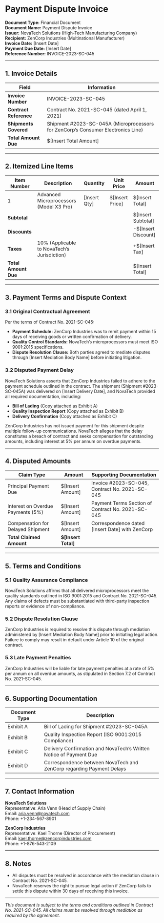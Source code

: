 

# Payment Dispute Invoice  

**Document Type:** Financial Document  
**Document Name:** Payment Dispute Invoice  
**Issuer:** NovaTech Solutions (High-Tech Manufacturing Company)  
**Recipient:** ZenCorp Industries (Multinational Manufacturer)  
**Invoice Date:** [Insert Date]  
**Payment Due Date:** [Insert Date]  
**Reference Number:** INVOICE-2023-SC-045  

---

## **1. Invoice Details**  

| **Field**               | **Information**                                                                 |
|-------------------------|----------------------------------------------------------------------------------|
| **Invoice Number**      | INVOICE-2023-SC-045                                                            |
| **Contract Reference**  | Contract No. 2021-SC-045 (dated April 1, 2021)                                 |
| **Shipments Covered**   | Shipment #2023-SC-045A (Microprocessors for ZenCorp’s Consumer Electronics Line)|
| **Total Amount Due**    | $[Insert Total Amount]                                                         |

---

## **2. Itemized Line Items**  

| **Item Number** | **Description**                                 | **Quantity** | **Unit Price** | **Amount**  |
|------------------|-------------------------------------------------|--------------|----------------|-------------|
| 1                | Advanced Microprocessors (Model X3 Pro)         | [Insert Qty] | $[Insert Price]| $[Insert Total] |
| **Subtotal**     |                                                |              |                | $[Insert Subtotal] |
| **Discounts**    |                                                |              |                | -$[Insert Discount] |
| **Taxes**        | 10% (Applicable to NovaTech’s Jurisdiction)     |              |                | +$[Insert Tax] |
| **Total Amount Due** |                                            |              |                | $[Insert Total] |

---

## **3. Payment Terms and Dispute Context**  

### **3.1 Original Contractual Agreement**  
Per the terms of Contract No. 2021-SC-045:  
- **Payment Schedule:** ZenCorp Industries was to remit payment within 15 days of receiving goods or written confirmation of delivery.  
- **Quality Control Standards:** NovaTech’s microprocessors must meet ISO 9001:2015 specifications.  
- **Dispute Resolution Clause:** Both parties agreed to mediate disputes through [Insert Mediation Body Name] before initiating litigation.  

### **3.2 Disputed Payment Delay**  
NovaTech Solutions asserts that ZenCorp Industries failed to adhere to the payment schedule outlined in the contract. The shipment (Shipment #2023-SC-045A) was delivered on [Insert Delivery Date], and NovaTech provided all required documentation, including:  
- **Bill of Lading** (Copy attached as Exhibit A)  
- **Quality Inspection Report** (Copy attached as Exhibit B)  
- **Delivery Confirmation** (Copy attached as Exhibit C)  

ZenCorp Industries has not issued payment for this shipment despite multiple follow-up communications. NovaTech alleges that the delay constitutes a breach of contract and seeks compensation for outstanding amounts, including interest at 5% per annum on overdue payments.  

---

## **4. Disputed Amounts**  

| **Claim Type**                     | **Amount**       | **Supporting Documentation**                          |
|------------------------------------|------------------|--------------------------------------------------------|
| Principal Payment Due              | $[Insert Amount] | Invoice #2023-SC-045, Contract No. 2021-SC-045        |
| Interest on Overdue Payments (5%) | $[Insert Amount] | Payment Terms Section of Contract No. 2021-SC-045     |
| Compensation for Delayed Shipment  | $[Insert Amount] | Correspondence dated [Insert Date] with ZenCorp       |
| **Total Claimed Amount**          | **$[Insert Total]** |                                                        |

---

## **5. Terms and Conditions**  

### **5.1 Quality Assurance Compliance**  
NovaTech Solutions affirms that all delivered microprocessors meet the quality standards outlined in ISO 9001:2015 and Contract No. 2021-SC-045. Any claims of defects must be substantiated with third-party inspection reports or evidence of non-compliance.  

### **5.2 Dispute Resolution Clause**  
ZenCorp Industries is required to resolve this dispute through mediation administered by [Insert Mediation Body Name] prior to initiating legal action. Failure to comply may result in default under Article 10 of the original contract.  

### **5.3 Late Payment Penalties**  
ZenCorp Industries will be liable for late payment penalties at a rate of 5% per annum on all overdue amounts, as stipulated in Section 7.2 of Contract No. 2021-SC-045.  

---

## **6. Supporting Documentation**  

| **Document Type**         | **Description**                                                                 |
|---------------------------|----------------------------------------------------------------------------------|
| Exhibit A                 | Bill of Lading for Shipment #2023-SC-045A                                      |
| Exhibit B                 | Quality Inspection Report (ISO 9001:2015 Compliance)                           |
| Exhibit C                 | Delivery Confirmation and NovaTech’s Written Notice of Payment Due            |
| Exhibit D                 | Correspondence between NovaTech and ZenCorp regarding Payment Delays           |

---

## **7. Contact Information**  

**NovaTech Solutions**  
Representative: Aria Venn (Head of Supply Chain)  
Email: aria.venn@novatech.com  
Phone: +1-234-567-8901  

**ZenCorp Industries**  
Representative: Kael Thorne (Director of Procurement)  
Email: kael.thorne@zencorpindustries.com  
Phone: +1-876-543-2109  

---

## **8. Notes**  
- All disputes must be resolved in accordance with the mediation clause in Contract No. 2021-SC-045.  
- NovaTech reserves the right to pursue legal action if ZenCorp fails to settle this dispute within 30 days of receiving this invoice.  

---  
*This document is subject to the terms and conditions outlined in Contract No. 2021-SC-045. All claims must be resolved through mediation as required by the agreement.*